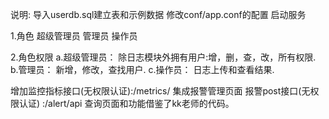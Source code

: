 说明:
导入userdb.sql建立表和示例数据
修改conf/app.conf的配置
启动服务

1.角色
	超级管理员
	管理员
	操作员


2.角色权限
	a.超级管理员：
		除日志模块外拥有用户:增，删，查，改，所有权限.
	b.管理员：
		新增，修改，查找用户.
	c.操作员：
		日志上传和查看结果.

增加监控指标接口(无权限认证):/metrics/
集成报警管理页面
报警post接口(无权限认证) :/alert/api 
查询页面和功能借鉴了kk老师的代码。

